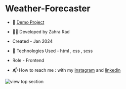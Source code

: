 # Weather-Forecaster

- 📎 [Demo Project](https://zahra-rad.github.io/Weather-Forecaster/)

- 👩‍💻 Developed by Zahra Rad

- Created - Jan 2024

- 🔧 Technologies Used - html , css , scss

- Role - Frontend

- 📬 How to reach me : with my [instagram](https://www.instagram.com/zahra.rad_dev?utm_source=qr&igsh=MW1rN2kzcDdpcmNocA==) and [linkedin](https://www.linkedin.com/in/zahra-kaboodvandi-rad-87b12021b?utm_source=share&utm_campaign=share_via&utm_content=profile&utm_medium=android_app)


![view top section](https://github.com/Zahra-Rad/Weather-Forecaster/assets/118894293/0b6cfb85-0793-4e7e-a0f6-df40a187934b)
